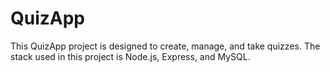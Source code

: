 # QuizApp
This QuizApp project is designed to create, manage, and take quizzes. The stack used in this project is Node.js, Express, and MySQL.
